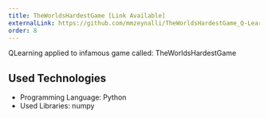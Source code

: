 ```yaml
---
title: TheWorldsHardestGame [Link Available]
externalLink: https://github.com/mmzeynalli/TheWorldsHardestGame_Q-Learning
order: 8
---
```


QLearning applied to infamous game called: TheWorldsHardestGame

## Used Technologies
* Programming Language: Python
* Used Libraries: numpy

<br/>